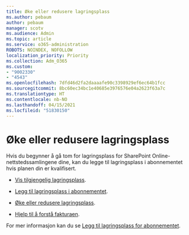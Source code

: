 ```yaml
---
title: Øke eller redusere lagringsplass
ms.author: pebaum
author: pebaum
manager: scotv
ms.audience: Admin
ms.topic: article
ms.service: o365-administration
ROBOTS: NOINDEX, NOFOLLOW
localization_priority: Priority
ms.collection: Adm_O365
ms.custom:
- "9002330"
- "4543"
ms.openlocfilehash: 7dfd46d2fa2daaaafe90c3398929ef6ec64b1fcc
ms.sourcegitcommit: 8bc60ec34bc1e40685e3976576e04a2623f63a7c
ms.translationtype: HT
ms.contentlocale: nb-NO
ms.lasthandoff: 04/15/2021
ms.locfileid: "51830150"
---
```

# <a name="increase-or-decrease-storage"></a>Øke eller redusere lagringsplass

Hvis du begynner å gå tom for lagringsplass for SharePoint Online-nettstedssamlingene dine, kan du legge til lagringsplass i abonnementet hvis planen din er kvalifisert. 

- [Vis tilgjengelig lagringsplass](https://docs.microsoft.com/microsoft-365/commerce/add-storage-space?view=o365-worldwide#view-available-storage). 

- [Legg til lagringsplass i abonnementet](https://docs.microsoft.com/microsoft-365/commerce/add-storage-space?view=o365-worldwide#add-storage-to-your-subscription). 

- [Øke eller redusere lagringsplass](https://docs.microsoft.com/microsoft-365/commerce/add-storage-space?view=o365-worldwide#increase-or-decrease-storage). 

- [Hjelp til å forstå fakturaen](https://docs.microsoft.com/microsoft-365/commerce/billing-and-payments/understand-your-invoice?view=o365-worldwide).

For mer informasjon kan du se [Legg til lagringsplass for abonnementet](https://docs.microsoft.com/microsoft-365/commerce/add-storage-space?view=o365-worldwide). 
